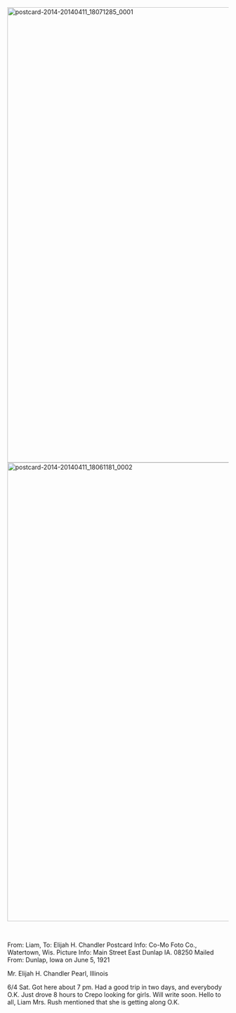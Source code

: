<html><body><a href="http://107.170.91.122/wp-content/uploads/2014/04/postcard-2014-20140411_18071285_0001.jpg"><img class="alignnone size-full wp-image-147" src="http://107.170.91.122/wp-content/uploads/2014/04/postcard-2014-20140411_18071285_0001.jpg" alt="postcard-2014-20140411_18071285_0001" width="1517" height="1034"></a> <a href="http://107.170.91.122/wp-content/uploads/2014/04/postcard-2014-20140411_18061181_0002.jpg"><img class="alignnone size-full wp-image-148" src="http://107.170.91.122/wp-content/uploads/2014/04/postcard-2014-20140411_18061181_0002.jpg" alt="postcard-2014-20140411_18061181_0002" width="1516" height="1042"></a>

 

From: Liam, To: Elijah H. Chandler
Postcard Info: Co-Mo Foto Co., Watertown, Wis.
Picture Info: Main Street East Dunlap IA. 08250
Mailed From: Dunlap, Iowa on June 5, 1921

Mr. Elijah H. Chandler
Pearl, Illinois

6/4 Sat.
Got here about 7 pm. Had a good trip in two days, and everybody O.K. Just drove 8 hours to Crepo looking for girls. Will write soon.
Hello to all,
Liam
Mrs. Rush mentioned that she is getting along O.K.</body></html>
